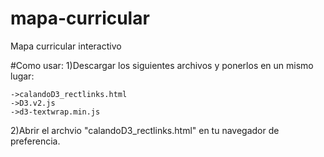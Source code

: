 # mapa-curricular
Mapa curricular interactivo

#Como usar:
  1)Descargar los siguientes archivos y ponerlos en un mismo lugar:
  
    ->calandoD3_rectlinks.html
    ->D3.v2.js
    ->d3-textwrap.min.js
  
  2)Abrir el archvio "calandoD3_rectlinks.html" en tu navegador de preferencia.
